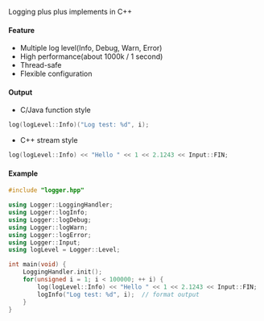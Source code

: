 Logging plus plus implements in C++

#### Feature
- Multiple log level(Info, Debug, Warn, Error)
- High performance(about 1000k / 1 second)
- Thread-safe
- Flexible configuration

#### Output
- C/Java function style
```c++
log(logLevel::Info)("Log test: %d", i);
```
- C++ stream style
```c++
log(logLevel::Info) << "Hello " << 1 << 2.1243 << Input::FIN;
```

#### Example
```c++
#include "logger.hpp"

using Logger::LoggingHandler;
using Logger::logInfo;
using Logger::logDebug;
using Logger::logWarn;
using Logger::logError;
using Logger::Input;
using logLevel = Logger::Level;

int main(void) {
    LoggingHandler.init();
    for(unsigned i = 1; i < 100000; ++ i) {
        log(logLevel::Info) << "Hello " << 1 << 2.1243 << Input::FIN;  // c++ stream style
        logInfo("Log test: %d", i);  // format output
    }
}
```
